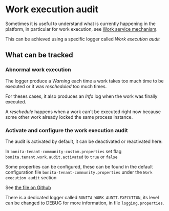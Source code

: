 # Work execution audit

Sometimes it is useful to understand what is currently happening in the platform, in particular for work execution, see [Work service mechanism](execution-sequence-states-and-transactions.md).

This can be achieved using a specific logger called _Work execution audit_

## What can be tracked

### Abnormal work execution

The logger produce a _Warning_ each time a work takes too much time to be executed or it was _rescheduled_ too much times.

For theses cases, it also produces an _Info_ log when the work was finally executed.


A _reschedule_ happens when a work can't be executed right now because some other work already locked the same process instance.

### Activate and configure the work execution audit

The audit is activated by default, it can be deactivated or reactivated here:

In `bonita-tenant-community-custom.properties` set flag `bonita.tenant.work.audit.activated` to `true` or `false`

Some properties can be configured, these can be found in the default configuration file `bonita-tenant-community.properties` under the `Work execution audit` section

See [the file on Github](https://github.com/bonitasoft/bonita-engine/blob/7.9.0/bpm/bonita-core/bonita-process-engine/src/main/resources/bonita-tenant-community.properties)

There is a dedicated logger called `BONITA_WORK_AUDIT.EXECUTION`, its level can be changed to DEBUG for more information, in file `logging.properties`.